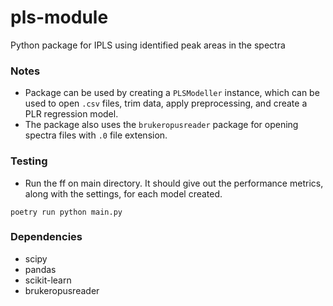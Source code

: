 # pls-module
Python package for IPLS using identified peak areas in the spectra

### Notes
 * Package can be used by creating a `PLSModeller` instance, which can be used to open `.csv` files, trim data, apply preprocessing, and create a PLR regression model.
  * The package also uses the `brukeropusreader` package for opening spectra files with `.0` file extension.

### Testing
  * Run the ff on main directory. It should give out the performance metrics, along with the settings, for each model created.
```
poetry run python main.py
```

### Dependencies
 * scipy
 * pandas
 * scikit-learn
 * brukeropusreader

 